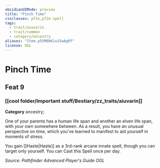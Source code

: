 ```yaml
---
obsidianUIMode: preview
title: "Pinch Time"
cssclasses: pf2e,pf2e-spell
tags:
  - trait/aiuvarin
  - trait/common
  - category/ancestry
aliases: "Item.p5VM0bK1u15wAgRf"
license: OGL
---
```

# Pinch Time
## Feat 9
### [[cool folder/Important stuff/Bestiary/zz_traits/aiuvarin]]

**Category** ancestry; 




One of your parents has a human life span and another an elven life span, with your own somewhere between. As a result, you have an unusual perspective on time, which you've learned to manifest to aid yourself in moments of stress.

You gain [[Haste|Haste]] as a 3rd-rank arcane innate spell, though you can target only yourself. You can Cast this Spell once per day.

*Source: Pathfinder Advanced Player's Guide*
*OGL*
